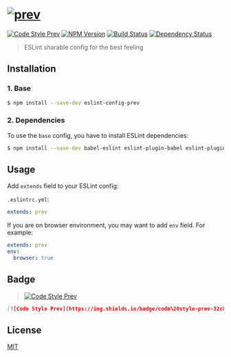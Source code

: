 # [![prev](https://cdn.rawgit.com/preco21/eslint-config-prev/master/assets/logo.svg)](https://github.com/preco21/eslint-config-prev)

[![Code Style Prev](https://img.shields.io/badge/code%20style-prev-32c8fc.svg?style=flat-square)](https://github.com/preco21/eslint-config-prev)
[![NPM Version](https://img.shields.io/npm/v/eslint-config-prev.svg?style=flat-square)](https://www.npmjs.com/package/eslint-config-prev)
[![Build Status](https://img.shields.io/travis/preco21/eslint-config-prev/master.svg?style=flat-square)](https://travis-ci.org/preco21/eslint-config-prev)
[![Dependency Status](https://dependencyci.com/github/preco21/eslint-config-prev/badge?style=flat-square)](https://dependencyci.com/github/preco21/eslint-config-prev)

> ESLint sharable config for the best feeling

## Installation

### 1. Base

```bash
$ npm install --save-dev eslint-config-prev
```

### 2. Dependencies

To use the `base` config, you have to install ESLint dependencies:

```bash
$ npm install --save-dev babel-eslint eslint-plugin-babel eslint-plugin-import
```

## Usage

Add `extends` field to your ESLint config:

`.eslintrc.yml`:

```yaml
extends: prev
```

If you are on browser environment, you may want to add `env` field. For example:

```yaml
extends: prev
env:
  browser: true
```

## Badge

> [![Code Style Prev](https://img.shields.io/badge/code%20style-prev-32c8fc.svg?style=flat-square)](https://github.com/preco21/eslint-config-prev)

```markdown
[![Code Style Prev](https://img.shields.io/badge/code%20style-prev-32c8fc.svg?style=flat-square)](https://github.com/preco21/eslint-config-prev)
```

## License

[MIT](http://preco.mit-license.org/)
